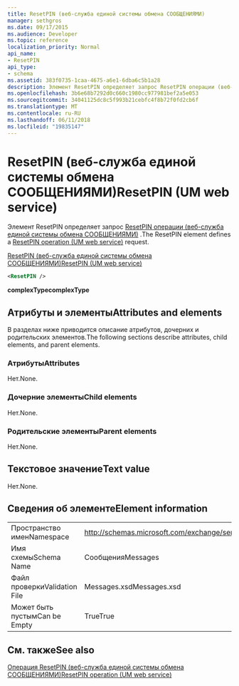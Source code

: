 ```yaml
---
title: ResetPIN (веб-служба единой системы обмена СООБЩЕНИЯМИ)
manager: sethgros
ms.date: 09/17/2015
ms.audience: Developer
ms.topic: reference
localization_priority: Normal
api_name:
- ResetPIN
api_type:
- schema
ms.assetid: 383f0735-1caa-4675-a6e1-6dba6c5b1a28
description: Элемент ResetPIN определяет запрос ResetPIN операции (веб-служба единой системы обмена СООБЩЕНИЯМИ).
ms.openlocfilehash: 3b6e68b7292d0c660c1980cc977981bef2a5e053
ms.sourcegitcommit: 34041125dc8c5f993b21cebfc4f8b72f0fd2cb6f
ms.translationtype: MT
ms.contentlocale: ru-RU
ms.lasthandoff: 06/11/2018
ms.locfileid: "19835147"
---
```

# <a name="resetpin-um-web-service"></a><span data-ttu-id="42f45-103">ResetPIN (веб-служба единой системы обмена СООБЩЕНИЯМИ)</span><span class="sxs-lookup"><span data-stu-id="42f45-103">ResetPIN (UM web service)</span></span>

<span data-ttu-id="42f45-104">Элемент ResetPIN определяет запрос [ResetPIN операции (веб-служба единой системы обмена СООБЩЕНИЯМИ)](resetpin-operation-um-web-service.md) .</span><span class="sxs-lookup"><span data-stu-id="42f45-104">The ResetPIN element defines a [ResetPIN operation (UM web service)](resetpin-operation-um-web-service.md) request.</span></span> 
  
[<span data-ttu-id="42f45-105">ResetPIN (веб-служба единой системы обмена СООБЩЕНИЯМИ)</span><span class="sxs-lookup"><span data-stu-id="42f45-105">ResetPIN (UM web service)</span></span>](resetpin-um-web-service.md)
  
```xml
<ResetPIN />
```

 <span data-ttu-id="42f45-106">**complexType**</span><span class="sxs-lookup"><span data-stu-id="42f45-106">**complexType**</span></span>
## <a name="attributes-and-elements"></a><span data-ttu-id="42f45-107">Атрибуты и элементы</span><span class="sxs-lookup"><span data-stu-id="42f45-107">Attributes and elements</span></span>

<span data-ttu-id="42f45-108">В разделах ниже приводится описание атрибутов, дочерних и родительских элементов.</span><span class="sxs-lookup"><span data-stu-id="42f45-108">The following sections describe attributes, child elements, and parent elements.</span></span>
  
### <a name="attributes"></a><span data-ttu-id="42f45-109">Атрибуты</span><span class="sxs-lookup"><span data-stu-id="42f45-109">Attributes</span></span>

<span data-ttu-id="42f45-110">Нет.</span><span class="sxs-lookup"><span data-stu-id="42f45-110">None.</span></span>
  
### <a name="child-elements"></a><span data-ttu-id="42f45-111">Дочерние элементы</span><span class="sxs-lookup"><span data-stu-id="42f45-111">Child elements</span></span>

<span data-ttu-id="42f45-112">Нет.</span><span class="sxs-lookup"><span data-stu-id="42f45-112">None.</span></span>
  
### <a name="parent-elements"></a><span data-ttu-id="42f45-113">Родительские элементы</span><span class="sxs-lookup"><span data-stu-id="42f45-113">Parent elements</span></span>

<span data-ttu-id="42f45-114">Нет.</span><span class="sxs-lookup"><span data-stu-id="42f45-114">None.</span></span>
  
## <a name="text-value"></a><span data-ttu-id="42f45-115">Текстовое значение</span><span class="sxs-lookup"><span data-stu-id="42f45-115">Text value</span></span>

<span data-ttu-id="42f45-116">Нет.</span><span class="sxs-lookup"><span data-stu-id="42f45-116">None.</span></span>
  
## <a name="element-information"></a><span data-ttu-id="42f45-117">Сведения об элементе</span><span class="sxs-lookup"><span data-stu-id="42f45-117">Element information</span></span>

|||
|:-----|:-----|
|<span data-ttu-id="42f45-118">Пространство имен</span><span class="sxs-lookup"><span data-stu-id="42f45-118">Namespace</span></span>  <br/> |http://schemas.microsoft.com/exchange/services/2006/messages  <br/> |
|<span data-ttu-id="42f45-119">Имя схемы</span><span class="sxs-lookup"><span data-stu-id="42f45-119">Schema Name</span></span>  <br/> |<span data-ttu-id="42f45-120">Сообщения</span><span class="sxs-lookup"><span data-stu-id="42f45-120">Messages</span></span>  <br/> |
|<span data-ttu-id="42f45-121">Файл проверки</span><span class="sxs-lookup"><span data-stu-id="42f45-121">Validation File</span></span>  <br/> |<span data-ttu-id="42f45-122">Messages.xsd</span><span class="sxs-lookup"><span data-stu-id="42f45-122">Messages.xsd</span></span>  <br/> |
|<span data-ttu-id="42f45-123">Может быть пустым</span><span class="sxs-lookup"><span data-stu-id="42f45-123">Can be Empty</span></span>  <br/> |<span data-ttu-id="42f45-124">True</span><span class="sxs-lookup"><span data-stu-id="42f45-124">True</span></span>  <br/> |
   
## <a name="see-also"></a><span data-ttu-id="42f45-125">См. также</span><span class="sxs-lookup"><span data-stu-id="42f45-125">See also</span></span>



[<span data-ttu-id="42f45-126">Операция ResetPIN (веб-служба единой системы обмена СООБЩЕНИЯМИ)</span><span class="sxs-lookup"><span data-stu-id="42f45-126">ResetPIN operation (UM web service)</span></span>](resetpin-operation-um-web-service.md)


